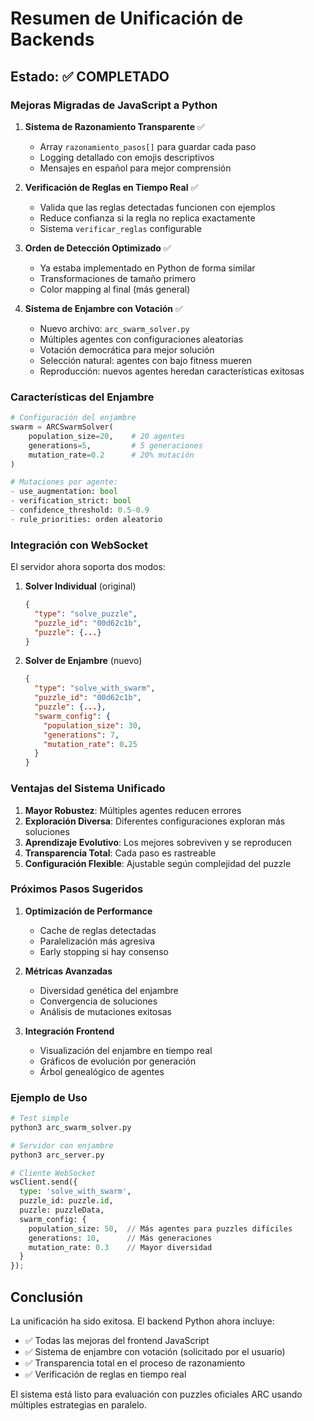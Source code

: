 # Resumen de Unificación de Backends

## Estado: ✅ COMPLETADO

### Mejoras Migradas de JavaScript a Python

1. **Sistema de Razonamiento Transparente** ✅
   - Array `razonamiento_pasos[]` para guardar cada paso
   - Logging detallado con emojis descriptivos
   - Mensajes en español para mejor comprensión

2. **Verificación de Reglas en Tiempo Real** ✅
   - Valida que las reglas detectadas funcionen con ejemplos
   - Reduce confianza si la regla no replica exactamente
   - Sistema `verificar_reglas` configurable

3. **Orden de Detección Optimizado** ✅
   - Ya estaba implementado en Python de forma similar
   - Transformaciones de tamaño primero
   - Color mapping al final (más general)

4. **Sistema de Enjambre con Votación** ✅
   - Nuevo archivo: `arc_swarm_solver.py`
   - Múltiples agentes con configuraciones aleatorias
   - Votación democrática para mejor solución
   - Selección natural: agentes con bajo fitness mueren
   - Reproducción: nuevos agentes heredan características exitosas

### Características del Enjambre

```python
# Configuración del enjambre
swarm = ARCSwarmSolver(
    population_size=20,    # 20 agentes
    generations=5,         # 5 generaciones
    mutation_rate=0.2      # 20% mutación
)

# Mutaciones por agente:
- use_augmentation: bool
- verification_strict: bool  
- confidence_threshold: 0.5-0.9
- rule_priorities: orden aleatorio
```

### Integración con WebSocket

El servidor ahora soporta dos modos:

1. **Solver Individual** (original)
   ```json
   {
     "type": "solve_puzzle",
     "puzzle_id": "00d62c1b",
     "puzzle": {...}
   }
   ```

2. **Solver de Enjambre** (nuevo)
   ```json
   {
     "type": "solve_with_swarm",
     "puzzle_id": "00d62c1b",
     "puzzle": {...},
     "swarm_config": {
       "population_size": 30,
       "generations": 7,
       "mutation_rate": 0.25
     }
   }
   ```

### Ventajas del Sistema Unificado

1. **Mayor Robustez**: Múltiples agentes reducen errores
2. **Exploración Diversa**: Diferentes configuraciones exploran más soluciones
3. **Aprendizaje Evolutivo**: Los mejores sobreviven y se reproducen
4. **Transparencia Total**: Cada paso es rastreable
5. **Configuración Flexible**: Ajustable según complejidad del puzzle

### Próximos Pasos Sugeridos

1. **Optimización de Performance**
   - Cache de reglas detectadas
   - Paralelización más agresiva
   - Early stopping si hay consenso

2. **Métricas Avanzadas**
   - Diversidad genética del enjambre
   - Convergencia de soluciones
   - Análisis de mutaciones exitosas

3. **Integración Frontend**
   - Visualización del enjambre en tiempo real
   - Gráficos de evolución por generación
   - Árbol genealógico de agentes

### Ejemplo de Uso

```python
# Test simple
python3 arc_swarm_solver.py

# Servidor con enjambre
python3 arc_server.py

# Cliente WebSocket
wsClient.send({
  type: 'solve_with_swarm',
  puzzle_id: puzzle.id,
  puzzle: puzzleData,
  swarm_config: {
    population_size: 50,  // Más agentes para puzzles difíciles
    generations: 10,      // Más generaciones
    mutation_rate: 0.3    // Mayor diversidad
  }
});
```

## Conclusión

La unificación ha sido exitosa. El backend Python ahora incluye:
- ✅ Todas las mejoras del frontend JavaScript
- ✅ Sistema de enjambre con votación (solicitado por el usuario)
- ✅ Transparencia total en el proceso de razonamiento
- ✅ Verificación de reglas en tiempo real

El sistema está listo para evaluación con puzzles oficiales ARC usando múltiples estrategias en paralelo.